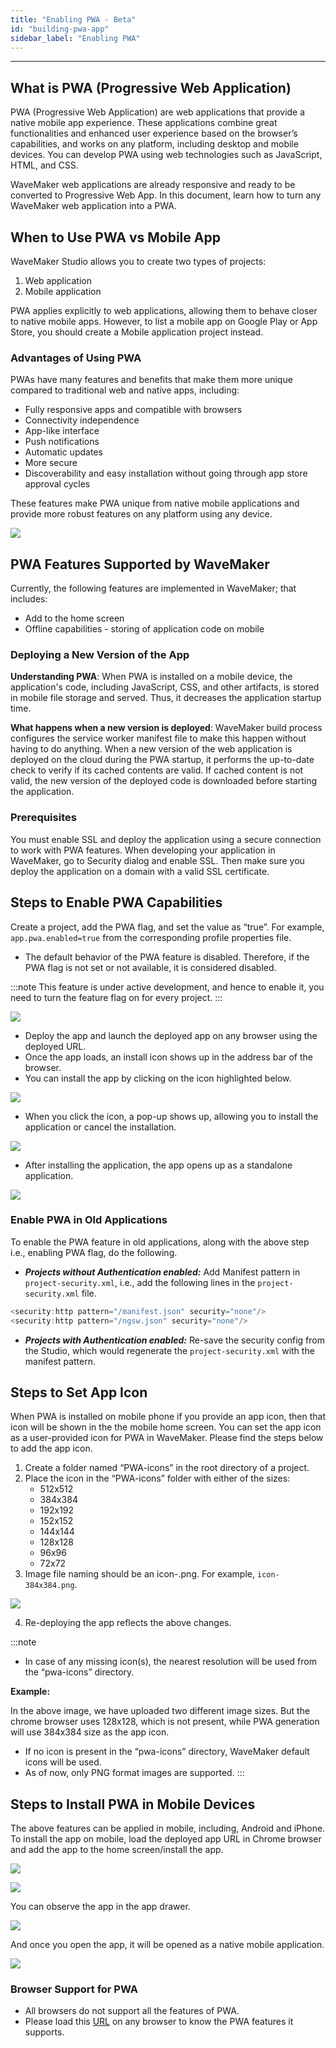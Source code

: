 ```yaml
---
title: "Enabling PWA - Beta"
id: "building-pwa-app"
sidebar_label: "Enabling PWA"
---
```

---

## What is PWA (Progressive Web Application)

PWA (Progressive Web Application) are web applications that provide a native mobile app experience. These applications combine great functionalities and enhanced user experience based on the browser’s capabilities, and works on any platform, including desktop and mobile devices. You can develop PWA using web technologies such as JavaScript, HTML, and CSS. 

WaveMaker web applications are already responsive and ready to be converted to Progressive Web App. In this document, learn how to turn any WaveMaker web application into a PWA.

## When to Use PWA vs Mobile App

WaveMaker Studio allows you to create two types of projects: 

1. Web application 
2. Mobile application

PWA applies explicitly to web applications, allowing them to behave closer to native mobile apps. However, to list a mobile app on Google Play or App Store, you should create a Mobile application project instead.

### Advantages of Using PWA

PWAs have many features and benefits that make them more unique compared to traditional web and native apps, including:

- Fully responsive apps and compatible with browsers
- Connectivity independence
- App-like interface
- Push notifications
- Automatic updates
- More secure
- Discoverability and easy installation without going through app store approval cycles

These features make PWA unique from native mobile applications and provide more robust features on any platform using any device.

[![](/learn/assets/pwa/advantages.PNG)](/learn/assets/pwa/advantages.PNG)

## PWA Features Supported by WaveMaker

Currently, the following features are implemented in WaveMaker; that includes:

- Add to the home screen
- Offline capabilities - storing of application code on mobile 

### Deploying a New Version of the App

**Understanding PWA**: When PWA is installed on a mobile device, the application's code, including JavaScript, CSS, and other artifacts, is stored in mobile file storage and served. Thus, it decreases the application startup time. 

**What happens when a new version is deployed**: WaveMaker build process configures the service worker manifest file to make this happen without having to do anything. When a new version of the web application is deployed on the cloud during the PWA startup, it performs the up-to-date check to verify if its cached contents are valid. If cached content is not valid, the new version of the deployed code is downloaded before starting the application.


### Prerequisites

You must enable SSL and deploy the application using a secure connection to work with PWA features. When developing your application in WaveMaker, go to Security dialog and enable SSL. Then make sure you deploy the application on a domain with a valid SSL certificate.

## Steps to Enable PWA Capabilities

Create a project, add the PWA flag, and set the value as “true”. For example, `app.pwa.enabled=true` from the corresponding profile properties file. 

- The default behavior of the PWA feature is disabled. Therefore, if the PWA flag is not set or not available, it is considered disabled.

:::note
This feature is under active development, and hence to enable it, you need to turn the feature flag on for every project.
:::

[![](/learn/assets/pwa/flagproperty.png)](/learn/assets/pwa/flagproperty.png)

- Deploy the app and launch the deployed app on any browser using the deployed URL.
- Once the app loads, an install icon shows up in the address bar of the browser.
- You can install the app by clicking on the icon highlighted below.

[![](/learn/assets/pwa/install.png)](/learn/assets/pwa/install.png)

- When you click the icon, a pop-up shows up, allowing you to install the application or cancel the installation.

[![](/learn/assets/pwa/installDialog.png)](/learn/assets/pwa/installDialog.png)

- After installing the application, the app opens up as a standalone application.

[![](/learn/assets/pwa/launchedApp.png)](/learn/assets/pwa/launchedApp.png)

### Enable PWA in Old Applications

To enable the PWA feature in old applications, along with the above step i.e., enabling PWA flag, do the following.

- ***Projects without Authentication enabled:*** Add Manifest pattern in `project-security.xml`, i.e., add the following lines in the `project-security.xml` file.

```java 
<security:http pattern="/manifest.json" security="none"/>
<security:http pattern="/ngsw.json" security="none"/>
```

- ***Projects with Authentication enabled:*** Re-save the security config from the Studio, which would regenerate the `project-security.xml` with the manifest pattern.

## Steps to Set App Icon

When PWA is installed on mobile phone if you provide an app icon, then that icon will be shown in the the mobile home screen.
You can set the app icon as a user-provided icon for PWA in WaveMaker. Please find the steps below to add the app icon.

1. Create a folder named “PWA-icons” in the root directory of a project.
2. Place the icon in the “PWA-icons” folder with either of the sizes:
    - 512x512 
    - 384x384
    - 192x192
    - 152x152
    - 144x144
    - 128x128
    - 96x96
    - 72x72
3. Image file naming should be an icon-<size>.png. For example, `icon-384x384.png`.

[![](/learn/assets/pwa/pwaIconsFolder.png)](/learn/assets/pwa/pwaIconsFolder.png)

4. Re-deploying the app reflects the above changes.

:::note
- In case of any missing icon(s), the nearest resolution will be used from the “pwa-icons” directory. 

**Example:** 

In the above image, we have uploaded two different image sizes. But the chrome browser uses 128x128, which is not present, while PWA generation will use 384x384 size as the app icon.
- If no icon is present in the “pwa-icons” directory, WaveMaker default icons will be used.
- As of now, only PNG format images are supported.
:::

## Steps to Install PWA in Mobile Devices

The above features can be applied in mobile, including, Android and iPhone. To install the app on mobile, load the deployed app URL in Chrome browser and add the app to the home screen/install the app.

[![](/learn/assets/pwa/mobileInstall.png)](/learn/assets/pwa/mobileInstall.png)

[![](/learn/assets/pwa/installDialog_mobile.png)](/learn/assets/pwa/installDialog_mobile.png)

You can observe the app in the app drawer. 

[![](/learn/assets/pwa/appdrawer.png)](/learn/assets/pwa/appdrawer.png)

And once you open the app, it will be opened as a native mobile application.

[![](/learn/assets/pwa/applaunched.png)](/learn/assets/pwa/applaunched.png)

### Browser Support for PWA

- All browsers do not support all the features of PWA. 
- Please load this [URL](https://tomayac.github.io/pwa-feature-detector/) on any browser to know the PWA features it supports.
